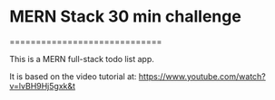 # MERN Stack 30 min challenge
=============================

This is a MERN full-stack todo list app.

It is based on the video tutorial at:
https://www.youtube.com/watch?v=lvBH9Hj5gxk&t

